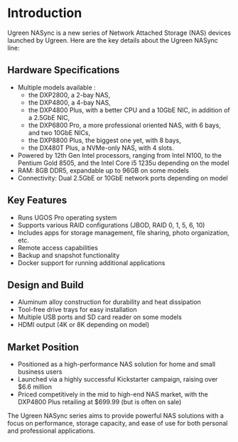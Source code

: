 # Introduction

Ugreen NASync is a new series of Network Attached Storage (NAS) devices launched by Ugreen. Here are the key details about the Ugreen NASync line:

## Hardware Specifications

- Multiple models available :
  - the DXP2800, a 2-bay NAS,
  - the DXP4800, a 4-bay NAS,
  - the DXP4800 Plus, with a better CPU and a 10GbE NIC, in addition of a 2.5GbE NIC,
  - the DXP6800 Pro, a more professional oriented NAS, with 6 bays, and two 10GbE NICs,
  - the DXP8800 Plus, the biggest one yet, with 8 bays,
  - the DX480T Plus, a NVMe-only NAS, with 4 slots.
- Powered by 12th Gen Intel processors, ranging from Intel N100, to the Pentium Gold 8505, and the Intel Core i5 1235u depending on the model
- RAM: 8GB DDR5, expandable up to 96GB on some models
- Connectivity: Dual 2.5GbE or 10GbE network ports depending on model

## Key Features

- Runs UGOS Pro operating system
- Supports various RAID configurations (JBOD, RAID 0, 1, 5, 6, 10)
- Includes apps for storage management, file sharing, photo organization, etc.
- Remote access capabilities
- Backup and snapshot functionality
- Docker support for running additional applications

## Design and Build

- Aluminum alloy construction for durability and heat dissipation
- Tool-free drive trays for easy installation
- Multiple USB ports and SD card reader on some models
- HDMI output (4K or 8K depending on model)

## Market Position

- Positioned as a high-performance NAS solution for home and small business users
- Launched via a highly successful Kickstarter campaign, raising over $6.6 million
- Priced competitively in the mid to high-end NAS market, with the DXP4800 Plus retailing at $699.99 (but is often on sale)

The Ugreen NASync series aims to provide powerful NAS solutions with a focus on performance, storage capacity, and ease of use for both personal and professional applications.
